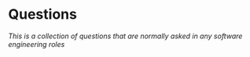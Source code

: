 # Questions

_This is a collection of questions that are normally asked in any software engineering roles_



